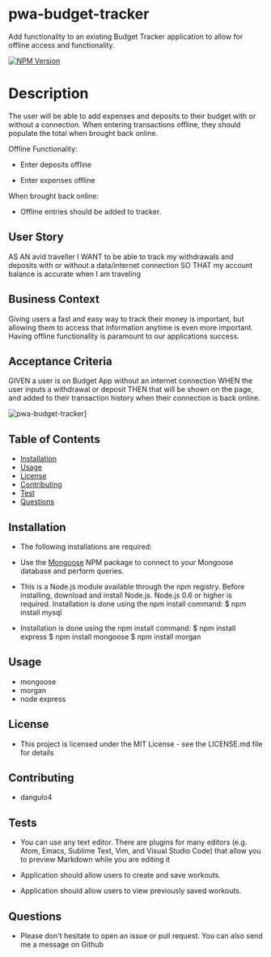 # pwa-budget-tracker

Add functionality to an existing Budget Tracker application to allow for offline access and functionality.

[![NPM Version](https://img.shields.io/npm/v/npm.svg?style=flat)]()

# Description

The user will be able to add expenses and deposits to their budget with or without a connection. When entering transactions offline, they should populate the total when brought back online.

Offline Functionality:

- Enter deposits offline

- Enter expenses offline

When brought back online:

- Offline entries should be added to tracker.

## User Story

AS AN avid traveller
I WANT to be able to track my withdrawals and deposits with or without a data/internet connection
SO THAT my account balance is accurate when I am traveling

## Business Context

Giving users a fast and easy way to track their money is important, but allowing them to access that information anytime is even more important. Having offline functionality is paramount to our applications success.

## Acceptance Criteria

GIVEN a user is on Budget App without an internet connection
WHEN the user inputs a withdrawal or deposit
THEN that will be shown on the page, and added to their transaction history when their connection is back online.

![pwa-budget-tracker](/public/icons/pwa-budget-tracker.gif)]

## Table of Contents

- [Installation](#Installation)
- [Usage](#Usage)
- [License](#License)
- [Contributing](#Contributing)
- [Test](#Test)
- [Questions](#Questions)

## Installation

- The following installations are required:
- Use the [Mongoose](https://www.npmjs.com/package/mongoose) NPM package to connect to your Mongoose database and perform queries.

- This is a Node.js module available through the npm registry.
  Before installing, download and install Node.js. Node.js 0.6 or higher is required.
  Installation is done using the npm install command:
  \$ npm install mysql

- Installation is done using the npm install command:
  $ npm install express
  $ npm install mongoose
  \$ npm install morgan

## Usage

- mongoose
- morgan
- node express

## License

- This project is licensed under the MIT License - see the LICENSE.md file for details

## Contributing

- dangulo4

## Tests

- You can use any text editor. There are plugins for many editors (e.g. Atom, Emacs, Sublime Text, Vim, and Visual Studio Code) that allow you to preview Markdown while you are editing it

- Application should allow users to create and save workouts.

- Application should allow users to view previously saved workouts.

## Questions

- Please don't hesitate to open an issue or pull request. You can also send me a message on Github

